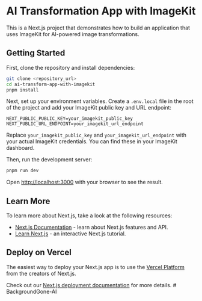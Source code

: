 # AI Transformation App with ImageKit

This is a Next.js project that demonstrates how to build an application that uses ImageKit for AI-powered image transformations.

## Getting Started

First, clone the repository and install dependencies:

```bash
git clone <repository_url>
cd ai-transform-app-with-imagekit
pnpm install
```

Next, set up your environment variables. Create a `.env.local` file in the root of the project and add your ImageKit public key and URL endpoint:

```env
NEXT_PUBLIC_PUBLIC_KEY=your_imagekit_public_key
NEXT_PUBLIC_URL_ENDPOINT=your_imagekit_url_endpoint
```

Replace `your_imagekit_public_key` and `your_imagekit_url_endpoint` with your actual ImageKit credentials. You can find these in your ImageKit dashboard.

Then, run the development server:

```bash
pnpm run dev
```

Open [http://localhost:3000](http://localhost:3000) with your browser to see the result.

## Learn More

To learn more about Next.js, take a look at the following resources:

- [Next.js Documentation](https://nextjs.org/docs) - learn about Next.js features and API.
- [Learn Next.js](https://nextjs.org/learn) - an interactive Next.js tutorial.

## Deploy on Vercel

The easiest way to deploy your Next.js app is to use the [Vercel Platform](https://vercel.com/new?utm_medium=default-template&filter=next.js&utm_source=create-next-app&utm_campaign=create-next-app-readme) from the creators of Next.js.

Check out our [Next.js deployment documentation](https://nextjs.org/docs/app/building-your-application/deploying) for more details.
#   B a c k g r o u n d G o n e - A I  
 